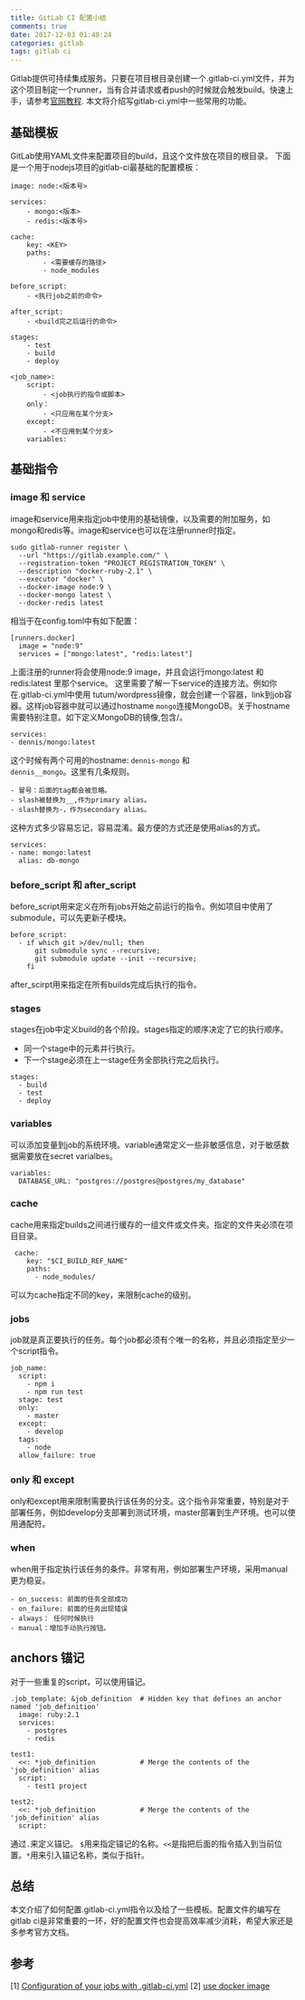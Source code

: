 ```yaml
---
title: GitLab CI 配置小结 
comments: true
date: 2017-12-03 01:40:24
categories: gitlab
tags: gitlab ci
---
```


Gitlab提供可持续集成服务。只要在项目根目录创建一个.gitlab-ci.yml文件，并为这个项目制定一个runner，当有合并请求或者push的时候就会触发build。快速上手，请参考[官网教程](https://doc.gitlab.cc/ce/ci/quick_start/README.html).
本文将介绍写gitlab-ci.yml中一些常用的功能。

## 基础模板
GitLab使用YAML文件来配置项目的build，且这个文件放在项目的根目录。
下面是一个用于nodejs项目的gitlab-ci最基础的配置模板：
```
image: node:<版本号>

services:
    - mongo:<版本>
    - redis:<版本号>

cache:
    key: <KEY>
    paths:
        - <需要缓存的路径>
        - node_modules

before_script:
    - <执行job之前的命令>

after_script:
    - <build完之后运行的命令>

stages:
    - test
    - build
    - deploy

<job_name>:
    script:
        - <job执行的指令或脚本>
    only：
        - <只应用在某个分支>
    except:
        - <不应用到某个分支>
    variables:

```
## 基础指令
### image 和 service
image和service用来指定job中使用的基础镜像，以及需要的附加服务，如mongo和redis等。image和service也可以在注册runner时指定。
```
sudo gitlab-runner register \
  --url "https://gitlab.example.com/" \
  --registration-token "PROJECT_REGISTRATION_TOKEN" \
  --description "docker-ruby-2.1" \
  --executor "docker" \
  --docker-image node:9 \
  --docker-mongo latest \
  --docker-redis latest
```
相当于在config.toml中有如下配置：
```
[runners.docker]
  image = "node:9"
  services = ["mongo:latest", "redis:latest"]
```
上面注册的runner将会使用node:9 image，并且会运行mongo:latest 和 redis:latest 里那个service。
这里需要了解一下service的连接方法。例如你在.gitlab-ci.yml中使用 tutum/wordpress镜像，就会创建一个容器，link到job容器。这样job容器中就可以通过hostname <code>mongo</code>连接MongoDB。关于hostname需要特别注意。如下定义MongoDB的镜像,包含/。
```
services:
- dennis/mongo:latest
```
这个时候有两个可用的hostname: <code>dennis-mongo</code> 和<code> dennis__mongo</code>。这里有几条规则。
```
- 冒号：后面的tag都会被忽略。
- slash被替换为__,作为primary alias。
- slash替换为-，作为secondary alias。
```
这种方式多少容易忘记，容易混淆。最方便的方式还是使用alias的方式。
```
services:
- name: mongo:latest
  alias: db-mongo
```
### before_script 和 after_script
before_script用来定义在所有jobs开始之前运行的指令。例如项目中使用了submodule，可以先更新子模块。
```
before_script:
  - if which git >/dev/null; then
      git submodule sync --recursive;
      git submodule update --init --recursive;
    fi
```
after_scirpt用来指定在所有builds完成后执行的指令。

### stages
stages在job中定义build的各个阶段。stages指定的顺序决定了它的执行顺序。
- 同一个stage中的元素并行执行。
- 下一个stage必须在上一stage任务全部执行完之后执行。

```
stages:
  - build
  - test
  - deploy
```
### variables
可以添加变量到job的系统环境。variable通常定义一些非敏感信息，对于敏感数据需要放在secret varialbes。
```
variables:
  DATABASE_URL: "postgres://postgres@postgres/my_database"
```
### cache
cache用来指定builds之间进行缓存的一组文件或文件夹。指定的文件夹必须在项目目录。
```
 cache:
    key: "$CI_BUILD_REF_NAME"
    paths:
      - node_modules/
```
可以为cache指定不同的key，来限制cache的级别。

### jobs
job就是真正要执行的任务。每个job都必须有个唯一的名称，并且必须指定至少一个script指令。
```
job_name:
  script:
    - npm i
    - npm run test
  stage: test
  only:
    - master
  except:
    - develop
  tags:
    - node
  allow_failure: true
```
### only 和 except
only和except用来限制需要执行该任务的分支。这个指令非常重要，特别是对于部署任务，例如develop分支部署到测试环境，master部署到生产环境。也可以使用通配符。
### when
when用于指定执行该任务的条件。非常有用，例如部署生产环境，采用manual更为稳妥。
```
- on_success: 前面的任务全部成功
- on_failure: 前面的任务出现错误
- always： 任何时候执行
- manual：增加手动执行按钮。
```

## anchors 锚记
对于一些重复的script，可以使用锚记。
```
.job_template: &job_definition  # Hidden key that defines an anchor named 'job_definition'
  image: ruby:2.1
  services:
    - postgres
    - redis

test1:
  <<: *job_definition           # Merge the contents of the 'job_definition' alias
  script:
    - test1 project

test2:
  <<: *job_definition           # Merge the contents of the 'job_definition' alias
  script:
```
通过<code>.</code>来定义锚记。 <code>$</code>用来指定锚记的名称。<code><<</code>是指把后面的指令插入到当前位置。<code>*</code>用来引入锚记名称，类似于指针。


## 总结
本文介绍了如何配置.gitlab-ci.yml指令以及给了一些模板。配置文件的编写在gitlab ci是非常重要的一环，好的配置文件也会提高效率减少消耗，希望大家还是多参考官方文档。

## 参考
[1] [Configuration of your jobs with .gitlab-ci.yml](https://docs.gitlab.com.cn/ce/ci/yaml/README.html#anchors)
[2] [use docker image](https://docs.gitlab.com.cn/ce/ci/docker/using_docker_images.html#available-settings-for-services-entry)
